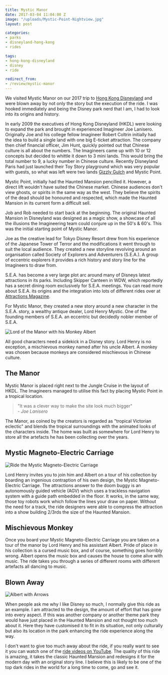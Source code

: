 ```yaml
---
title: Mystic Manor
date: 2017-03-04 11:04:00 Z
image: "/uploads/Mystic-Point-Nightview.jpg"
layout: post

categories:
- parks
- disneyland-hong-kong
- rides

tags:
- hong-kong-disneyland
- disney
- ride

redirect_from:
- /review/mystic-manor
---
```


We visited Mystic Manor on our 2017 trip to [Hong Kong Disneyland](/reviews/disneyland-hong-kong) and were blown away by not only the story but the execution of the ride. I was hooked immediately and being the Disney park nerd that I am, I had to look into its origins and history.

In early 2009 the executives of Hong Kong Disneyland (HKDL) were looking to expand the park and brought in experienced Imagineer Joe Lanisero. Originally Joe and his college fellow Imagineer Robert Coltrin initially had the idea to build a single land with one big E-ticket attraction. The company then chief financial officer, Jim Hunt, quickly pointed out that Chinese culture is all about the numbers. The Imagineers came up with 10 or 12 concepts but decided to whittle it down to 3 mini lands. This would bring the total number to 9, a lucky number in Chinese culture. Recently Disneyland Paris had just launched their Toy Story playground which was very popular with guests, so what was left were two lands [Gizzly Gulch](/reviews/disneyland-hong-kong#grizzly-gulch) and Mystic Point.

Mystic Point, initially had the Haunted Mansion pencilled it. However, a direct lift wouldn't have suited the Chinese market. Chinese audiences don't view ghosts, or spirits in the same way as the west. They believe the spirits of the dead should be honoured and respected, which made the Haunted Mansion in its current form a difficult sell.

Job and Rob needed to start back at the beginning. The original Haunted Mansion in Disneyland was designed as a magic show, a showcase of all the illusions the Imagineering team could conjure up in the 50's & 60's. This was the initial starting point of Mystic Manor.

Joe as the creative lead for Tokyo Disney Resort drew from his experience of the Japanese Tower of Terror and the modifications it went through to suit the local audience. They created a new storyline revolving around an organisation called Society of Explorers and Adventurers (S.E.A.). A group of eccentric explorers it provides a rich history and story line for the Imagineers to draw from. 

S.E.A. has become a very large plot arc around many of Disneys latest attractions in its parks. Including Skipper Canteen in WDW, which reportedly has a secret dining room exclusively for S.E.A. meetings. You can read more about S.E.A. its origins and the integration into lots of different rides over at [Attractions Magazine](http://attractionsmagazine.com/story-behind-sea-disneys-society-of-explorers-and-adventurers/).

For Mystic Manor, they created a new story around a new character in the S.E.A. story, a wealthy antique dealer, Lord Henry Mystic. One of the founding members of S.E.A. an eccentric but decidedly nobler member of S.E.A.

![Lord of the Manor with his Monkey Albert](/uploads/p1180577.jpg)

All good characters need a sidekick in a Disney story. Lord Henry is no exception, a mischievous monkey named after his uncle Albert. A monkey was chosen because monkeys are considered mischievous in Chinese culture.

## The Manor

Mystic Manor is placed right next to the Jungle Cruise in the layout of HKDL. The Imagineers managed to utilise this fact by placing Mystic Point in a tropical location.

> "It was a clever way to make the site look much bigger" <br/>- *Joe Lanisero*

The Manor, as coined by the creators is regarded as "tropical Victorian eclectic" and blends the tropical surroundings with the animated looks of the characters inside. The home was built as somewhere for Lord Henry to store all the artefacts he has been collecting over the years.

## Mystic Magneto-Electric Carriage

![Ride the Mystic Magneto-Electric Carriage](/uploads/DSC00804.JPG)

Lord Henry invites you to join him and Albert on a tour of his collection by boarding an ingenious contraption of his own design, the Mystic Magneto-Electric Carriage. The attractions answer to the doom buggy is an autonomously guided vehicle (AGV) which uses a trackless navigation system with a guide path embedded in the floor. It works, in the same way, those toy robots work which follow the lines your draw on paper. Without the need for a track, the ride designers were able to compress the attraction into a show building 2/3rds the size of the Haunted Mansion.

## Mischievous Monkey

Once you board your Mystic Magneto-Electric Carriage you are taken on a tour of the manor by Lord Henry and his assistant Albert. Pride of place in his collection is a cursed music box, and of course, something goes horribly wrong. Albert opens the music box and causes the house to come alive with music. The ride takes you through a series of different rooms with different artefacts all dancing to music.

## Blown Away

![Albert with Arrows](/uploads/Screen%20Shot%202017-07-17%20at%2017.41.07.png)

When people ask me why I like Disney so much, I normally give this ride as an example. I am attracted to the design, the amount of effort that has gone into every aspect. If this was another company or another theme park they would have just placed in the Haunted Mansion and not thought too much about it. Here they have customised it to fit in its situation, not only culturally but also its location in the park enhancing the ride experience along the way.

I don't want to give too much away about the ride, if you really want to see it you can watch one of the [ride videos on YouTube](https://www.youtube.com/watch?v=BeDx6V8dmXg). The quality of this ride is amazing, it takes the classic Haunted Mansion and redesigns it for the modern day with an original story line. I believe this is likely to be one of the top dark rides in the world for a long time to come, go and see it.